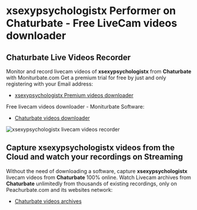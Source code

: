 # xsexypsychologistx Performer on Chaturbate - Free LiveCam videos downloader

## Chaturbate Live Videos Recorder

Monitor and record livecam videos of **xsexypsychologistx** from **Chaturbate** with Moniturbate.com
Get a premium trial for free by just and only registering with your Email address:
* [xsexypsychologistx Premium videos downloader](https://moniturbate.com/request-demo-licence-key.html)

Free livecam videos downloader - Moniturbate Software:
* [Chaturbate videos downloader](https://moniturbate.com/moniturbate-download-software.html)

![xsexypsychologistx livecam videos recorder](https://peachurnet.com/templates/moniturbate-software.png)


## Capture xsexypsychologistx videos from the Cloud and watch your recordings on Streaming

Without the need of downloading a software, capture **xsexypsychologistx** livecam videos from **Chaturbate** 100% online.
Watch Livecam archives from **Chaturbate** unlimitedly from thousands of existing recordings, only on Peachurbate.com and its websites network:
* [Chaturbate videos archives](https://peachurnet.com/)